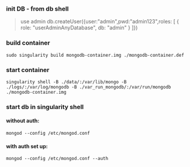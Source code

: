 ### init DB - from db shell

> use admin
> db.createUser({user:"admin",pwd:"admin123",roles: [ { role: "userAdminAnyDatabase", db: "admin" } ]})

### build container

```
sudo singularity build mongodb-container.img ./mongodb-container.def
```

### start container

```
singularity shell -B ./data/:/var/lib/mongo -B ./logs/:/var/log/mongodb -B ./var_run_mongodb/:/var/run/mongodb ./mongodb-container.img
```

### start db in singularity shell


#### without auth:

```
mongod --config /etc/mongod.conf
```

#### with auth set up:
```
mongod --config /etc/mongod.conf --auth
```
